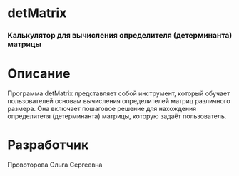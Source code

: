 # detMatrix
### Калькулятор для вычисления определителя (детерминанта) матрицы

# Описание
Программа detMatrix представляет собой инструмент, который обучает пользователей основам вычисления определителей матриц различного размера. Она включает пошаговое решение для нахождения определителя (детерминанта) матрицы, которую задаёт пользователь.

# Разработчик
Провоторова Ольга Сергеевна
